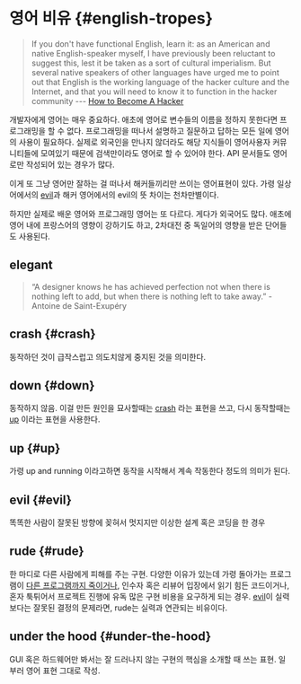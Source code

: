 # 영어 비유 {#english-tropes}

> If you don't have functional English, learn it: as an American and native English-speaker myself, I have previously been reluctant to suggest this, lest it be taken as a sort of cultural imperialism. But several native speakers of other languages have urged me to point out that English is the working language of the hacker culture and the Internet, and that you will need to know it to function in the hacker community --- [How to Become A Hacker](http://www.catb.org/esr/faqs/hacker-howto.html#skills4)

개발자에게 영어는 매우 중요하다. 애초에 영어로 변수들의 이름을 정하지 못한다면 프로그래밍을 할 수 없다. 프로그래밍을 떠나서 설명하고 질문하고 답하는 모든 일에 영어의 사용이 필요하다. 실제로 외국인을 만나지 않더라도 해당 지식들이 영어사용자 커뮤니티들에 모여있기 때문에 검색만이라도 영어로 할 수 있어야 한다. API 문서들도 영어로만 작성되어 있는 경우가 많다.

이게 또 그냥 영어만 잘하는 걸 떠나서 해커들끼리만 쓰이는 영어표현이 있다. 가령 일상어에서의 [evil](#evil)과 해커 영어에서의 evil의 뜻 차이는 천차만별이다.

하지만 실제로 배운 영어와 프로그래밍 영어는 또 다르다.
게다가 외국어도 많다. 애초에 영어 내에 프랑스어의 영향이 강하기도 하고, 2차대전 중 독일어의 영향을 받은 단어들도 사용된다.

## elegant
> “A designer knows he has achieved perfection not when there is nothing left to add, but when there is nothing left to take away.” -Antoine de Saint-Exupéry

## crash {#crash}
동작하던 것이 급작스럽고 의도치않게 중지된 것을 의미한다.

## down {#down}
동작하지 않음.  이걸 만든 원인을 묘사할때는 [crash](#crash) 라는 표현을 쓰고,  다시 동작할때는 [up](#up) 이라는 표현을 사용한다.

## up {#up}
가령 up and running 이라고하면 동작을 시작해서 계속 작동한다 정도의 의미가 된다.

## evil {#evil}
똑똑한 사람이 잘못된 방향에 꽂혀서 멋지지만 이상한 설계 혹은 코딩을 한 경우

## rude {#rude}
한 마디로 다른 사람에게 피해를 주는 구현. 다양한 이유가 있는데 가령 돌아가는 프로그램이 [다른 프로그램까지 죽이거나](#BSOD), 인수자 혹은 리뷰어 입장에서 읽기 힘든 코드이거나, 혼자 툭튀어서 프로젝트 진행에 유독 많은 구현 비용을 요구하게 되는 경우. [evil](#evil)이 실력보다는 잘못된 결정의 문제라면, rude는 실력과 연관되는 비유이다.

## under the hood {#under-the-hood}
GUI 혹은 하드웨어만 봐서는 잘 드러나지 않는 구현의 핵심을 소개할 때 쓰는 표현.
일부러 영어 표현 그대로 작성.
